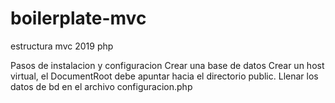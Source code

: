 # boilerplate-mvc
estructura mvc 2019 php

Pasos de instalacion y configuracion
Crear una base de datos
Crear un host virtual, el DocumentRoot debe apuntar hacia el directorio public.
Llenar los datos de bd en el archivo configuracion.php
